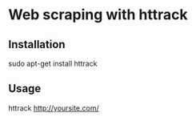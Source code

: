 # Web scraping with httrack

## Installation
sudo apt-get install httrack


## Usage
httrack http://yoursite.com/